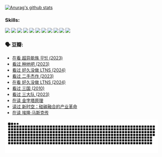 
[![Anurag's github stats](https://github-readme-stats.vercel.app/api?username=w940853815)](https://github.com/anuraghazra/github-readme-stats)

### Skills:

<code><img height="32" src="https://cdn.jsdelivr.net/npm/simple-icons@v5/icons/python.svg"></code>
<code><img height="32" src="https://cdn.jsdelivr.net/npm/simple-icons@v5/icons/javascript.svg"></code>
<code><img height="32" src="https://cdn.jsdelivr.net/npm/simple-icons@v5/icons/django.svg"></code>
<code><img height="32" src="https://cdn.jsdelivr.net/npm/simple-icons@v5/icons/flask.svg"></code>
<code><img height="32" src="https://cdn.jsdelivr.net/npm/simple-icons@v5/icons/vuetify.svg"></code>
<code><img height="32" src="https://cdn.jsdelivr.net/npm/simple-icons@v5/icons/git.svg"></code>
<code><img height="32" src="https://cdn.jsdelivr.net/npm/simple-icons@v5/icons/docker.svg"></code>
<code><img height="32" src="https://cdn.jsdelivr.net/npm/simple-icons@v5/icons/postgresql.svg"></code>
<code><img height="32" src="https://cdn.jsdelivr.net/npm/simple-icons@v5/icons/elasticsearch.svg"></code>
<code><img height="32" src="https://cdn.jsdelivr.net/npm/simple-icons@v5/icons/macos.svg"></code>
<code><img height="32" src="https://cdn.jsdelivr.net/npm/simple-icons@v5/icons/linux.svg"></code>

### 🗣 豆瓣:

<!-- DOUBAN-ACTIVITIES:START -->
- [在看 超异能族 무빙‎ (2023)](https://www.douban.com/people/136069238/status/4527291077/?_i=08518173)
- [看过 种地吧‎ (2023)](https://www.douban.com/people/136069238/status/4527289637/?_i=08518173)
- [看过 好久没做 LTNS‎ (2024)](https://www.douban.com/people/136069238/status/4527289515/?_i=08518173)
- [看过 二手杰作‎ (2023)](https://www.douban.com/people/136069238/status/4522502716/?_i=08518173)
- [在看 好久没做 LTNS‎ (2024)](https://www.douban.com/people/136069238/status/4521969883/?_i=08518173)
- [看过 三国‎ (2010)](https://www.douban.com/people/136069238/status/4521634661/?_i=08518173)
- [看过 三大队‎ (2023)](https://www.douban.com/people/136069238/status/4510323325/?_i=08518173)
- [在读 金字塔原理](https://www.douban.com/people/136069238/status/4507497587/?_i=08518173)
- [读过 新时空：硅碳融合的产业革命](https://www.douban.com/people/136069238/status/4506659177/?_i=08518173)
- [在读 埃隆·马斯克传](https://www.douban.com/people/136069238/status/4500417190/?_i=08518173)
<!-- DOUBAN-ACTIVITIES:END -->


![Snake animation](https://raw.githubusercontent.com/w940853815/w940853815/output/github-contribution-grid-snake.svg)

<!--
**w940853815/w940853815** is a ✨ _special_ ✨ repository because its `README.md` (this file) appears on your GitHub profile.

Here are some ideas to get you started:

- 🔭 I’m currently working on ...
- 🌱 I’m currently learning ...
- 👯 I’m looking to collaborate on ...
- 🤔 I’m looking for help with ...
- 💬 Ask me about ...
- 📫 How to reach me: ...
- 😄 Pronouns: ...
- ⚡ Fun fact: ...
-->
